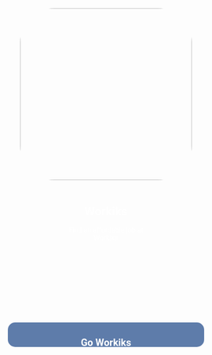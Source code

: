 <!DOCTYPE html>
<html>
<head>
<link rel="preconnect" href="https://fonts.googleapis.com">
<link rel="preconnect" href="https://fonts.gstatic.com" crossorigin>
<link href="https://fonts.googleapis.com/css2?family=Roboto:ital,wght@0,100;0,300;0,400;0,500;0,700;0,900;1,100;1,300;1,400;1,500;1,700;1,900&display=swap" rel="stylesheet">

<meta name="viewport" content="width=device-width, initial-scale=1.0, maximum-scale=1.0, user-scalable=no">
<link rel="stylesheet" href="style.css">
</head>

<center>
<img class="hello" src="https://media2.giphy.com/media/JSbUaZYHSyFViDtiDW/giphy.gif?cid=9b38fe91309c4q7im6bvn94k77o5ns75ojlbdcmm6tdt76ra&ep=v1_gifs_username&rid=giphy.gif&ct=g">
<h1>Workiks</h1>
<p>Find an affordable job at<br>Workiks</p>

<a href="Home.html">
<button class="go"><h2>Go Workiks</h2></style></button>
</a>
</center>

<style>
button {
    background-color: rgb(94, 124, 170);
    border: none;
    border-radius: 15px;
    width: 400px;
    height: 50px;
    margin-top: 150px;
    cursor: pointer;
    }
    
    .hello {
    border-radius: 20%;
    width: 350px;
    height: 350px;
    margin-top: 50px;
    }
    
    h1 {
    font-family: Roboto;
    font-size: 24px;
    color: white;
    margin-top: 50px;
    }
    
    p {
    color: white;
    font-family: roboto;
    }

    h2 {
    color: white;
    font-family: roboto;
    }
</style>
